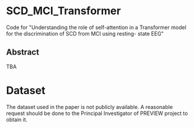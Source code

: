 # SCD_MCI_Transformer
 Code for "Understanding the role of self-attention in a Transformer model for the discrimination of SCD from MCI using resting- state EEG"

## Abstract
TBA

# Dataset
The dataset used in the paper is not publicly available. A reasonable request should be done to the Principal Investigator of PREVIEW project to obtain it.

